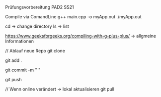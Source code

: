 Prüfungsvorbereitung PAD2 SS21


Compile via ComandLine
g++ main.cpp -o myApp.out
./myApp.out 

cd -> change directory
ls -> list

https://www.geeksforgeeks.org/compiling-with-g-plus-plus/ -> allgmeine Informationen

// Ablauf neue Repo
git clone

git add .

git commit -m " "

git push

// Wenn online verändert -> lokal aktualisieren
git pull

